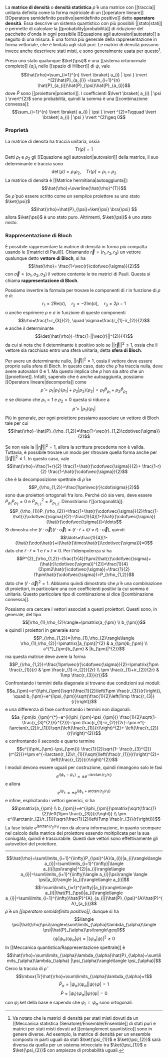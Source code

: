La **matrice di densità** o **densità statistica** $\hat{\rho}$ è una matrice con [[traccia]] unitaria definita come la forma matriciale di un [[operatore lineare]] [[Operatore semidefinito positivo|semidefinito positivo]] detto **operatore densità**. Essa descrive un sistema quantistico con più possibili [[stato|stati]] e permette di calcolare la [[probability|probabilità]] di riduzione del pacchetto d'onda in ogni possibile [[Equazione agli autovalori|autostato]] a seguito di una misura. È una forma più generale della rappresentazione in forma vettoriale, che è limitata agli stati puri. Le matrici di densità possono invece anche descrivere stati misti, e sono generalmente usata per questo[^1].

Preso uno stato qualunque $\ket{\psi}$ e una [[sistema ortonormale completo]] $\{ a_{i} \}_{i}$ nello [[spazio di Hilbert]] di $\psi$, vale
$$\hat{\rho}=\sum_{i=1}^{n} \lvert \braket{ a_{i} | \psi } \rvert ^{2}\hat{P}_{a_{i}} =\sum_{i=1}^{n} \hat{P}_{a_{i}}\hat{P}_{\psi}\hat{P}_{a_{i}}$$
dove $\hat{P}$ sono [[proiettore|proiettori]]. I coefficienti $\lvert \braket{ a_{i} | \psi } \rvert^{2}$ sono probabilità, quindi la somma è una [[combinazione convessa]]:
$$\sum_{i=1}^{n} \lvert \braket{ a_{i} | \psi } \rvert ^{2}=1\qquad \lvert \braket{ a_{i} | \psi } \rvert ^{2}\geq 0$$
### Proprietà
La matrice di densità ha traccia unitaria, ossia
$$\text{Tr}(\hat{\rho})=1$$
Detti $\rho_{1}$ e $\rho_{2}$ gli [[Equazione agli autovalori|autovalori]] della matrice, il suo determinante e traccia sono
$$\det(\hat{\rho})=\rho_{1}\rho_{2}, \quad \text{Tr}(\hat{\rho})=\rho_{1}+\rho_{2}$$
La matrice di densità è [[Matrice hermitiana|autoaggiunta]]:
$$\hat{\rho}=\overline{\hat{\rho}^{T}}$$
Se $\hat{\rho}$ può essere scritto come un semplice proiettore su uno stato $\ket{\psi}$
$$\hat{\rho}=\hat{P}_{\psi}=\ket{\psi} \bra{\psi} $$
allora $\ket{\psi}$ è uno stato puro. Altrimenti, $\ket{\psi}$ è uno stato misto.
### Rappresentazione di Bloch
È possibile rappresentare la matrice di densità in forma più compatta usando le [[matrici di Pauli]]. Chiamando $\vec{r}=(r_{1},r_{2},r_3)$ un vettore qualunque detto **vettore di Bloch**, si ha
$$\hat{\rho}= \frac{1+\vec{r}\cdot\vec{\sigma}}{2}$$
con $\vec{\sigma}=(\sigma_{1},\sigma_{2},\sigma_{3})$ il vettore contente le tre matrici di Pauli. Questa si chiama **rappresentazione di Bloch**.

Possiamo invertire la formula per trovare le componenti di $r$ in funzione di $\rho$ e $\sigma$:
$$r_{1}=2 \text{Re}(\sigma),\quad r_{2}=-2\text{Im}(\sigma), \quad r_{3}=2\rho-1$$
o anche esprimere $\rho$ e $\sigma$ in funzione di queste componenti
$$\rho=\frac{1+r_{3}}{2}, \quad \sigma=\frac{r_{1}-ir_{2}}{2}$$
e anche il determinante
$$\det(\hat{\rho})=\frac{1-||\vec{r}||^{2}}{4}$$
da cui si nota che il determinante è positivo solo se $||\vec{r}||^{2}\leq1$, ossia che il vettore sia racchiuso entro una sfera unitaria, detta **sfera di Bloch**.

Per avere un determinante nullo, $||\vec{r}||^{2}=1$, ossia il vettore deve essere proprio sulla sfera di Bloch. In questo caso, dato che $\hat{\rho}$ ha traccia nulla, deve avere autovalori 0 e 1. Ma questo implica che $\hat{\rho}$ non sia altro che un [[proiettore]]. Infatti, sapendo che è anche autoaggiunta, possiamo [[Operatore lineare|decomporla]] come
$$\hat{\rho}=\rho_{1}|\rho_{1}\rangle\langle \rho_{1}|+\rho_{2}|\rho_{2}\rangle\langle \rho_{2}|=\rho_{1}\hat{P}_{\rho_{1}}+\rho_{2}\hat{P}_{\rho_{2}}$$
e se diciamo che $\rho_{1}=1$ e $\rho_{2}=0$ questa si riduce a
$$\hat{\rho}=|\rho_{1}\rangle\langle \rho_{1}|$$
Più in generale, per ogni proiettore possiamo associare un vettore di Bloch tale per cui
$$\hat{\rho}=\hat{P}_{\rho_{1,2}}=\frac{1+\vec{r}_{1,2}\cdot\vec{\sigma}}{2}$$

Se non vale la $||\vec{r}||^{2}=1$, allora la scrittura precedente non è valida. Tuttavia, è possibile trovare un modo per ritrovare quella forma anche per $||\vec{r}||^{2}\leq1$. In questo caso, vale
$$\hat{\rho}=\frac{1+r}{2} \frac{1+\hat{r}\cdot\vec{\sigma}}{2}+ \frac{1-r}{2} \frac{1-\hat{r}\cdot\vec{\sigma}}{2}$$
che è la decomposizione spettrale di $\hat{\rho}$ se
$$P_{\rho_{1,2}}=\frac{1\pm\vec{r}\cdot\sigma}{2}$$
sono due proiettori ortogonali fra loro. Perché ciò sia vero, deve essere $P_{\rho_{1}}P_{\rho_{2}}=0$ e $P^{2}_{\rho_{1,2}}=P_{\rho_{1,2}}$. Dimostriamo l'[[ortogonalità]]:
$$P_{\rho_{1}}P_{\rho_{2}}=\frac{1+\hat{r}\cdot\vec{\sigma}}{2}\frac{1-\hat{r}\cdot\vec{\sigma}}{2}=\frac{1}{4}[1-(\hat{r}\cdot\vec{\sigma})(\hat{r}\cdot\vec{\sigma})]=\ldots$$
Si dimostra che $(\hat{r}\cdot\vec{\sigma})(\hat{r}\cdot\vec{\sigma})=(\hat{r}\cdot\hat{r}+i(\hat{r}\times\hat{r})\cdot\vec{\sigma})$, quindi
$$\ldots=\frac{1}{4}[1-(\hat{r}\cdot\hat{r}+i(\hat{r}\times\hat{r})\cdot\vec{\sigma})]=0$$
dato che $\hat{r}\cdot\hat{r}=1$ e $\hat{r}\times\hat{r}=0$. Per l'idempotenza si ha
$$P^{2}_{\rho_{1,2}}=\frac{1}{4}[1\pm2\hat{r}\cdot\vec{\sigma}+(\hat{r}\cdot\vec{\sigma})^{2}]=\frac{1}{4}(2\pm2\hat{r}\cdot\vec{\sigma})=\frac{1}{2}(1\pm\hat{r}\cdot\vec{\sigma})=P_{\rho_{1,2}}$$
dato che $(\hat{r}\cdot\vec{\sigma})^{2}=1$. Abbiamo quindi dimostrato che $\hat{\rho}$ è una combinazione di proiettori, in particolare una con coefficienti positivi la cui somma è unitaria. Questo particolare tipo di combinazione si dice [[combinazione convessa]].

Possiamo ora cercare i vettori associati a questi proiettori. Questi sono, in generale, del tipo
$$|\rho_{1},\rho_{2}\rangle=\pmatrix{a_{\pm} \\ b_{\pm}}$$
e quindi i proiettori in generale sono
$$P_{\rho_{1,2}}=|\rho_{1},\rho_{2}\rangle\langle \rho_{1},\rho_{2}|=\pmatrix{|a_{\pm}|^{2} & a_{\pm}b_{\pm} \\ a^{*}_{\pm}b_{\pm} & |b_{\pm}|^{2}}$$
ma questa matrice deve avere la forma
$$P_{\rho_{1,2}}=\frac{1\pm\vec{r}\cdot\vec{\sigma}}{2}=\pmatrix{1\pm \frac{r_{1}}{r} & \pm \frac{r_{1}-ir_{2}}{2r} \\ \pm \frac{r_{1}+ir_{2}}{2r} & 1\mp \frac{r_{3}}{r}}$$
Confrontando i termini della diagonale si trovano due condizioni sui moduli:
$$a_{\pm}=e^{i\phi_{\pm}}\sqrt{\frac{1}{2}\left(1\pm \frac{r_{3}}{r}\right)}, \quad b_{\pm}=e^{i\psi_{\pm}}\sqrt{\frac{1}{2}\left(1\mp \frac{r_{3}}{r}\right)}$$
e una differenza di fase confrontando i termini non diagonali:
$$a_{\pm}b_{\pm}^{*}=e^{i(\phi_{\pm}-\psi_{\pm})} \frac{1}{2}\sqrt{1- \frac{r_{3}^{2}}{r^{2}}}=\pm \frac{r_{1}-ir_{2}}{2r}=\pm e^{-i\arctan(r_{2}/r_{1})}\sqrt{\left(\frac{r_{1}}{r}\right)^{2}+ \left(\frac{r_{2}}{r}\right)^{2}}$$
e confrontando il secondo e quarto termine
$$e^{i(\phi_{\pm}-\psi_{\pm})} \frac{1}{2}\sqrt{1- \frac{r_{3}^{2}}{r^{2}}}=\pm e^{-i\arctan(r_{2}/r_{1})}\sqrt{\left(\frac{r_{1}}{r}\right)^{2}+ \left(\frac{r_{2}}{r}\right)^{2}}$$
I moduli devono essere uguali per costruzione, quindi rimangono solo le fasi
$$e^{i(\phi_{\pm}-\psi_{\pm})}=\pm e^{-i\arctan(r_{2}/r_{1})}$$
e allora
$$e^{i\psi_{\pm}}=\pm e^{i(\phi_{\pm}+\arctan(r_{2}/r_{1}))}$$
e infine, esplicitando i vettori generici, si ha
$$\pmatrix{a_{\pm} \\ b_{\pm}}=e^{i\phi_{\pm}}\pmatrix{\sqrt{\frac{1}{2}\left(1\pm \frac{r_{3}}{r}\right)} \\ \pm e^{i\arctan(r_{2}/r_{1})}\sqrt{\frac{1}{2}\left(1\mp \frac{r_{3}}{r}\right)}}$$
La fase totale $e^{i\arctan(r_{2}/r_{1})}$ non dà alcuna informazione, in quanto scompare nel calcolo della matrice del proiettore essendo moltiplicata per la sua coniugata, quindi è trascurabile. Questi due vettori sono effettivamente gli autovettori del proiettore.

---

$$\hat{\rho}=\sum\limits_{i=1}^{\infty}P_{\psi}^{A}(a_{i})|a_{i}\rangle\langle a_{i}|=\sum\limits_{i=1}^{\infty}|\langle a_{i}|\psi\rangle|^{2}|a_{i}\rangle\langle a_{i}|=\sum\limits_{i=1}^{\infty}\langle a_{i}|\psi\rangle \langle \psi|a_{i}\rangle |a_{i}\rangle\langle a_{i}|$$
$$=\sum\limits_{i=1}^{\infty}|a_{i}\rangle\langle a_{i}|\hat{P}_{\psi}|a_{i}\rangle\langle a_{i}|=\sum\limits_{i=1}^{\infty}\hat{P}^{A}_{a_{i}}\hat{P}_{\psi}^{A}\hat{P}^{A}_{a_{i}}$$
$\hat{\rho}$ è un *[[operatore semidefinito positivo]]*, dunque si ha
$$\langle \psi|\hat{\rho}\psi\rangle=\sum\limits_{\alpha}\lambda_{\alpha}\langle \psi|\hat{P}_{\alpha}\psi\rangle\geq0$$
$$\langle \psi|\psi_\alpha\rangle \langle \psi_{\alpha}|\psi\rangle=|\langle \psi_{\alpha}|\psi\rangle|^{2}\geq 0$$
In [[Meccanica quantistica/Rappresentazione spettrale]] è
$$\hat{\rho}=\sum\limits_{\alpha}\lambda_{\alpha}\hat{P}_{\alpha}=\sum\limits_{\alpha}\lambda_{\alpha} |\psi_{\alpha}\rangle\langle \psi_{\alpha}|$$
Cerco la traccia di $\hat{\rho}$ 
$$\mbox{Tr}\hat{\rho}=\sum\limits_{\alpha}\lambda_{\alpha}=1$$
$$\hat{P}_{\alpha}=|\psi_{\alpha}\rangle\langle \psi_{\alpha}||\psi\rangle\langle \psi|=1$$
$$\hat{P}=|\psi_{i}\rangle\langle \psi_\alpha||\psi\rangle\langle \psi|=0$$
con $\psi_{i}$ ket della base e sapendo che $\psi_{i} \perp \psi_{\alpha}$ sono ortogonali.

[^1]: Va notato che le matrici di densità per stati misti dovuti da un [[Meccanica statistica (Senatore)/Ensemble/Ensemble]] di stati puri e matrici per stati misti dovuti ad [[entanglement quantistico]] sono in genere diverse. Ad esempio, la matrice di densità per un ensemble composto in parti uguali da stati $\ket{\psi_{1}}$ e $\ket{\psi_{2}}$ sarà diversa da quella per un sistema intrecciato tra $\ket{\psi_{1}}$ e $\ket{\psi_{2}}$ con ampiezze di probabilità uguali.